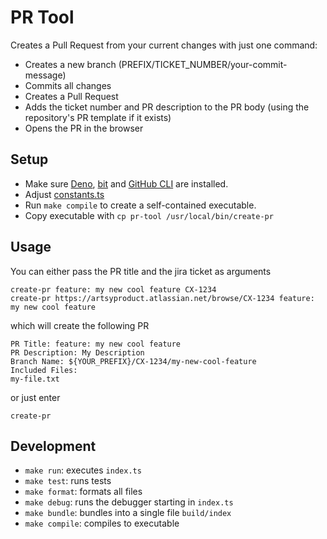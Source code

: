 # PR Tool

Creates a Pull Request from your current changes with just one command:

- Creates a new branch (PREFIX/TICKET_NUMBER/your-commit-message)
- Commits all changes
- Creates a Pull Request
- Adds the ticket number and PR description to the PR body (using the repository's PR template if it exists)
- Opens the PR in the browser

## Setup

- Make sure [Deno](https://deno.land/manual/getting_started/installation), [bit](https://github.com/teambit/bit) and [GitHub CLI](https://github.com/cli/cli) are installed.
- Adjust [constants.ts](src/constants.ts)
- Run `make compile` to create a self-contained executable.
- Copy executable with `cp pr-tool /usr/local/bin/create-pr`

## Usage

You can either pass the PR title and the jira ticket as arguments

```
create-pr feature: my new cool feature CX-1234
create-pr https://artsyproduct.atlassian.net/browse/CX-1234 feature: my new cool feature 
```

which will create the following PR

```
PR Title: feature: my new cool feature
PR Description: My Description
Branch Name: ${YOUR_PREFIX}/CX-1234/my-new-cool-feature
Included Files:
my-file.txt
```

or just enter

```
create-pr
```

## Development

- `make run`:      executes `index.ts`
- `make test`:     runs tests
- `make format`:   formats all files
- `make debug`:    runs the debugger starting in `index.ts`
- `make bundle`:   bundles into a single file `build/index`
- `make compile`:  compiles to executable
